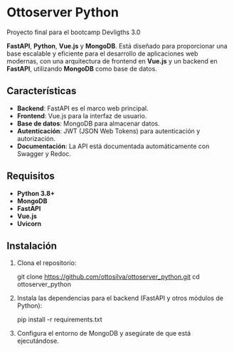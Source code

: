 # Ottoserver Python

Proyecto final para el bootcamp Devligths 3.0

 **FastAPI**, **Python**, **Vue.js** y **MongoDB**. Está diseñado para proporcionar una base escalable y eficiente para el desarrollo de aplicaciones web modernas, con una arquitectura de frontend en **Vue.js** y un backend en **FastAPI**, utilizando **MongoDB** como base de datos.

## Características

- **Backend**: FastAPI es el marco web principal.
- **Frontend**: Vue.js para la interfaz de usuario.
- **Base de datos**: MongoDB para almacenar datos.
- **Autenticación**: JWT (JSON Web Tokens) para autenticación y autorización.
- **Documentación**: La API está documentada automáticamente con Swagger y Redoc.

## Requisitos

- **Python 3.8+**
- **MongoDB**
- **FastAPI**
- **Vue.js**
- **Uvicorn** 

## Instalación

1. Clona el repositorio:

    
    git clone https://github.com/ottosilva/ottoserver_python.git
    cd ottoserver_python


2. Instala las dependencias para el backend (FastAPI y otros módulos de Python):

    
    pip install -r requirements.txt


3. Configura el entorno de MongoDB y asegúrate de que está ejecutándose.


